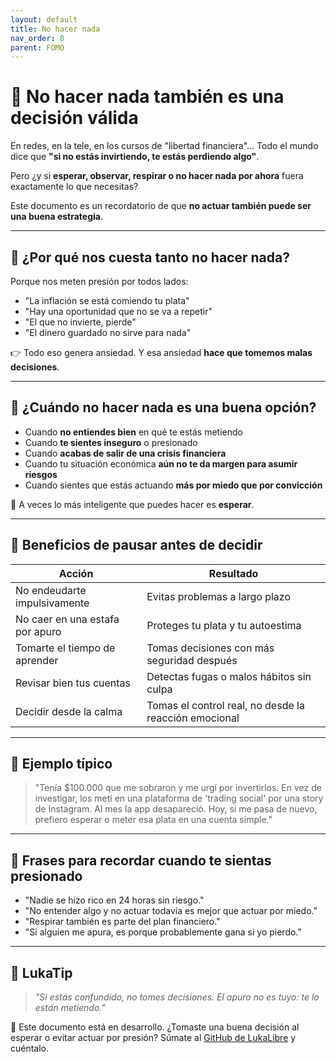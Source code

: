 ```yaml
---
layout: default
title: No hacer nada
nav_order: 8
parent: FOMO
---
```


# 🧘 No hacer nada también es una decisión válida

En redes, en la tele, en los cursos de "libertad financiera"...
Todo el mundo dice que **"si no estás invirtiendo, te estás perdiendo algo"**.

Pero ¿y si **esperar, observar, respirar o no hacer nada por ahora**
fuera exactamente lo que necesitas?

Este documento es un recordatorio de que **no actuar también puede ser una buena estrategia**.

---

## 🧠 ¿Por qué nos cuesta tanto no hacer nada?

Porque nos meten presión por todos lados:

- "La inflación se está comiendo tu plata"
- "Hay una oportunidad que no se va a repetir"
- "El que no invierte, pierde"
- "El dinero guardado no sirve para nada"

👉 Todo eso genera ansiedad.
Y esa ansiedad **hace que tomemos malas decisiones**.

---

## 🛑 ¿Cuándo no hacer nada es una buena opción?

- Cuando **no entiendes bien** en qué te estás metiendo
- Cuando **te sientes inseguro** o presionado
- Cuando **acabas de salir de una crisis financiera**
- Cuando tu situación económica **aún no te da margen para asumir riesgos**
- Cuando sientes que estás actuando **más por miedo que por convicción**

💬 A veces lo más inteligente que puedes hacer es **esperar**.

---

## 🧘 Beneficios de pausar antes de decidir

| Acción                                  | Resultado                                                  |
|----------------------------------------|-------------------------------------------------------------|
| No endeudarte impulsivamente           | Evitas problemas a largo plazo                              |
| No caer en una estafa por apuro        | Proteges tu plata y tu autoestima                           |
| Tomarte el tiempo de aprender          | Tomas decisiones con más seguridad después                 |
| Revisar bien tus cuentas               | Detectas fugas o malos hábitos sin culpa                    |
| Decidir desde la calma                 | Tomas el control real, no desde la reacción emocional       |

---

## 🤯 Ejemplo típico

> "Tenía $100.000 que me sobraron y me urgí por invertirlos.
> En vez de investigar, los metí en una plataforma de 'trading social' por una story de Instagram.
> Al mes la app desapareció.
> Hoy, si me pasa de nuevo, prefiero esperar o meter esa plata en una cuenta simple."

---

## 💬 Frases para recordar cuando te sientas presionado

- "Nadie se hizo rico en 24 horas sin riesgo."
- "No entender algo y no actuar todavía es mejor que actuar por miedo."
- "Respirar también es parte del plan financiero."
- "Si alguien me apura, es porque probablemente gana si yo pierdo."

---

## 🧠 LukaTip

> *"Si estás confundido, no tomes decisiones. El apuro no es tuyo: te lo están metiendo."*

📌 Este documento está en desarrollo.
¿Tomaste una buena decisión al esperar o evitar actuar por presión? Súmate al [GitHub de LukaLibre](https://github.com/raestrada/lukalibre) y cuéntalo.
